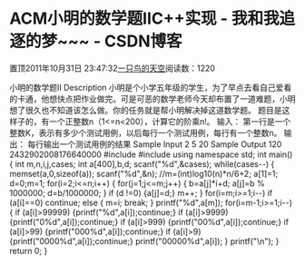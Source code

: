 
# ACM小明的数学题ⅡC++实现 - 我和我追逐的梦~~~ - CSDN博客


置顶2011年10月31日 23:47:32[一只鸟的天空](https://me.csdn.net/heyongluoyao8)阅读数：1220


小明的数学题Ⅱ
Description
小明是个小学五年级的学生，为了早点去看自己爱看的卡通，他想快点把作业做完。可是可恶的数学老师今天却布置了一道难题，小明想了很久也不知道该怎么做。你的任务就是帮小明解决掉这道数学题。
题目是这样子的，有一个正整数n（1<=n<200），计算它的阶乘n!。
输入：
第一行是一个整数K，表示有多少个测试用例，以后每行一个测试用例，每行有一个整数n。
输出：
每行输出一个测试用例的结果
Sample Input
2
5
20
Sample Output
120
2432902008176640000
\#include<iostream>
\#include<cmath>
using namespace std;
int main()
{
int m,n,i,j,cases;
int a[400],b,d;
scanf("%d",&cases);
while(cases--) {
memset(a,0,sizeof(a));
scanf("%d",&n);
//m=(int)log10(n)*n/6+2;
a[1]=1;
d=0;m=1;
for(i=2;i<=n;i++)
{
for(j=1;j<=m;j++)
{
b=a[j]*i+d;
a[j]=b % 1000000;
d=b/1000000;
}
if (d !=0) {a[j]=d;} m++;
}
for(i=m;i>=1;i--)
if (a[i]==0) continue;
else
{
m=i;
break;
}
printf("%d",a[m]);
for(i=m-1;i>=1;i--)
{
if (a[i]>99999) {printf("%d",a[i]);continue;}
if (a[i]>9999) {printf("0%d",a[i]);continue;}
if (a[i]>999) {printf("00%d",a[i]);continue;}
if (a[i]>99) {printf("000%d",a[i]);continue;}
if (a[i]>9) {printf("0000%d",a[i]);continue;}
printf("00000%d",a[i]);
}
printf("\n");
}
return 0;
}

